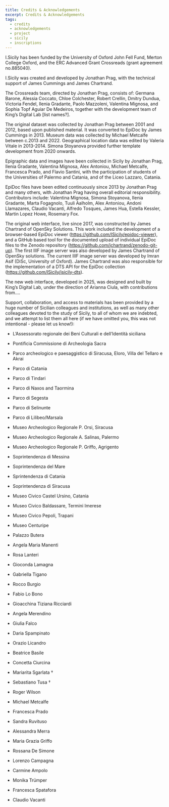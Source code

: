 ```yaml
---
title: Credits & Acknowledgements
excerpt: Credits & Acknowledgements
tags:
  - credits
  - acknowledgements
  - project
  - sicily
  - inscriptions
---
```


I.Sicily has been funded by the University of Oxford John Fell Fund, Merton College Oxford, and the ERC Advanced Grant Crossreads (grant agreement no.885040).

I.Sicily was created and developed by Jonathan Prag, with the technical support of James Cummings and James Chartrand.

The Crossreads team, directed by Jonathan Prag, consists of: Germana Barone, Alessia Coccato, Chloe Colchester, Robert Crellin, Dmitry Dundua, Victoria Fendel, Ilenia Gradante, Paolo Mazzoleni, Valentina Mignosa, and Sophia Topf Aguiar De Medeiros, together with the development team of King’s Digital Lab [list names?].

The original dataset was collected by Jonathan Prag between 2001 and 2012, based upon published material. It was converted to EpiDoc by James Cummings in 2013. Museum data was collected by Michael Metcalfe between c.2013 and 2022. Geographical location data was edited by Valeria Vitale in 2013-2014. Simona Stoyanova provided further template development from 2020 onwards.

Epigraphic data and images have been collected in Sicily by Jonathan Prag, Ilenia Gradante, Valentina Mignosa, Alex Antoniou, Michael Metcalfe, Francesca Prado, and Flavio Santini, with the participation of students of the Universities of Palermo and Catania, and of the Liceo Lazzaro, Catania.

EpiDoc files have been edited continuously since 2013 by Jonathan Prag and many others, with Jonathan Prag having overall editorial responsibility. Contributors include: Valentina Mignosa, Simona Stoyanova, Ilenia Gradante, Marta Fogagnolo, Tuuli Aalholm, Alex Antoniou, Andoni Llamazares, Claudio Vacanti, Alfredo Tosques, James Hua, Estella Kessler, Martin Lopez Howe, Rosemary Fox.

The original web interface, live since 2017, was constructed by James Chartrand of OpenSky Solutions. This work included the development of a browser-based EpiDoc viewer (<https://github.com/ISicily/epidoc-viewer>), and a GitHub based tool for the documented upload of individual EpiDoc files to the Zenodo repository (<https://github.com/jchartrand/zenodo-git-up>). The first IIIF image server was also developed by James Chartrand of OpenSky solutions. The current IIIF image server was developed by Imran Asif (DiSc, University of Oxford). James Chartrand was also responsible for the implementation of a DTS API for the EpiDoc collection (<https://github.com/ISicily/isicily-dts>).

The new web interface, developed in 2025, was designed and built by King’s Digital Lab, under the direction of Arianna Ciula, with contributions from….

Support, collaboration, and access to materials has been provided by a huge number of Sicilian colleagues and institutions, as well as many other colleagues devoted to the study of Sicily, to all of whom we are indebted, and we attempt to list them all here (if we have omitted you, this was not intentional - please let us know!):

- L’Assessorato regionale dei Beni Culturali e dell’Identità siciliana
- Pontificia Commissione di Archeologia Sacra
- Parco archeologico e paesaggistico di Siracusa, Eloro, Villa del Tellaro e Akrai
- Parco di Catania
- Parco di Tindari
- Parco di Naxos and Taormina
- Parco di Segesta
- Parco di Selinunte
- Parco di Lilibeo/Marsala
- Museo Archeologico Regionale P. Orsi, Siracusa
- Museo Archeologico Regionale A. Salinas, Palermo
- Museo Archeologico Regionale P. Griffo, Agrigento
- Soprintendenza di Messina
- Soprintendenza del Mare
- Sprintendenza di Catania
- Soprintendenza di Siracusa
- Museo Civico Castel Ursino, Catania
- Museo Civico Baldassare, Termini Imerese
- Museo Civico Pepoli, Trapani
- Museo Centuripe
- Palazzo Butera

- Angela Maria Manenti
- Rosa Lanteri
- Gioconda Lamagna
- Gabriella Tigano
- Rocco Burgio
- Fabio Lo Bono
- Gioacchina Tiziana Ricciardi
- Angela Merendino
- Giulia Falco
- Daria Spampinato
- Orazio Licandro
- Beatrice Basile
- Concetta Ciurcina
- Mariarita Sgarlata †
- Sebastiano Tusa †
- Roger Wilson
- Michael Metcalfe
- Francesca Prado
- Sandra Ruvituso
- Alessandra Merra
- Maria Grazia Griffo
- Rossana De Simone
- Lorenzo Campagna
- Carmine Ampolo
- Monika Trümper
- Francesca Spatafora
- Claudio Vacanti
